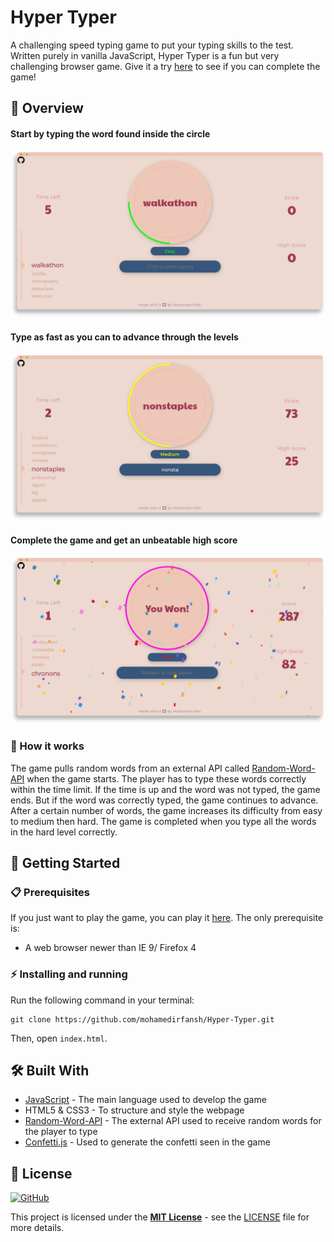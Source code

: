 # Hyper Typer

A challenging speed typing game to put your typing skills to the test. Written purely in vanilla JavaScript, Hyper Typer is a fun but very challenging browser game. Give it a try [here](https://mohamedirfansh.github.io/Hyper-Typer/) to see if you can complete the game!

## 📖 Overview

#### Start by typing the word found inside the circle
![Start](images/start.png)

#### Type as fast as you can to advance through the levels
![Middle](images/middle.png)

#### Complete the game and get an unbeatable high score
![End](images/end.png)

### 🔎 How it works

The game pulls random words from an external API called [Random-Word-API](https://random-word-api.herokuapp.com/home) when the game starts. The player has to type these words correctly within the time limit. If the time is up and the word was not typed, the game ends. But if the word was correctly typed, the game continues to advance. After a certain number of words, the game increases its difficulty from easy to medium then hard. The game is completed when you type all the words in the hard level correctly.

## 🚀 Getting Started

### 📋 Prerequisites 

If you just want to play the game, you can play it [here](https://mohamedirfansh.github.io/Hyper-Typer/). The only prerequisite is:

+ A web browser newer than IE 9/ Firefox 4

### ⚡️ Installing and running

Run the following command in your terminal:
```
git clone https://github.com/mohamedirfansh/Hyper-Typer.git
```
Then, open ```index.html```.

## 🛠️ Built With

+ [JavaScript](https://developer.mozilla.org/en-US/docs/Web/JavaScript) - The main language used to develop the game
+ HTML5 & CSS3 - To structure and style the webpage
+ [Random-Word-API](https://random-word-api.herokuapp.com/home) - The external API used to receive random words for the player to type
+ [Confetti.js](https://github.com/mathusummut/confetti.js) - Used to generate the confetti seen in the game

## 📄 License

[![GitHub](https://img.shields.io/github/license/mohamedirfansh/Hyper-Typer)](https://github.com/mohamedirfansh/Hyper-Typer/blob/master/LICENSE)

This project is licensed under the **[MIT License](http://opensource.org/licenses/mit-license.php)** - see the [LICENSE](https://github.com/mohamedirfansh/Hyper-Typer/blob/master/LICENSE) file for more details.